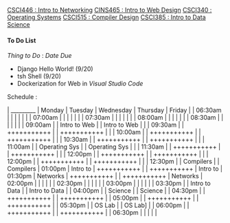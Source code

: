 [CSCI446 : Intro to Networking](fa2019/i_t_nws.md)
[CINS465 : Intro to Web Design](fa2019/i_t_web.md)
[CSCI340 : Operating Systems](fa2019/os.md)
[CSCI515 : Compiler Design](fa2019/compilers.md)
[CSCI385 : Intro to Data Science](fa2019/i_t_data.md)



#### To Do List #####

  _Thing to Do_               : *Date Due*
* Django Hello World!         (9/20)
* tsh Shell                   (9/20)
* Dockerization for Web in _Visual Studio Code_

Schedule :

| _________ | Monday | Tuesday       | Wednesday | Thursday      | Friday |
| 06:30am   |        |               |           |               |        |
| 07:00am   |        |               |           |               |        |
| 07:30am   |        |               |           |               |        |
| 08:00am   |        |               |           |               |        |
| 08:30am   |        |               |           |               |        |
| 09:00am   |        | Intro to Web  |           | Intro to Web  |        |
| 09:30am   |        | +++++++++++   |           | +++++++++++   |        |
| 10:00am   |        | +++++++++++   |           | +++++++++++   |        |
| 10:30am   |        | +++++++++++   |           | +++++++++++   |        |
| 11:00am   |        | Operating Sys |           | Operating Sys |        |
| 11:30am   |        | +++++++++++   |           | +++++++++++   |        |
| 12:00pm   |        | +++++++++++   |           | +++++++++++   |        |
| 12:00pm   |        | +++++++++++   |           | +++++++++++   |        |
| 12:30pm   |             | Compilers     |               | Compilers
| 01:00pm   | Intro to    | +++++++++++   |               | +++++++++++   | Intro to
| 01:30pm   | Networks    | +++++++++++   |               | +++++++++++   | Networks
| 02:00pm |   |               |   |               |
| 02:30pm |   |               |   |               |
| 03:00pm |   |               |   |               |
| 03:30pm |   | Intro to Data |   | Intro to Data |
| 04:00pm |   | Science       |   | Science       |
| 04:30pm |   | +++++++++++   |   | +++++++++++   |
| 05:00pm |   | +++++++++++   |   | +++++++++++   |
| 05:30pm |   | OS Lab        |   | OS Lab]       |
| 06:00pm |   | +++++++++++   |   | +++++++++++   |
| 06:30pm |   |               |   |               |


